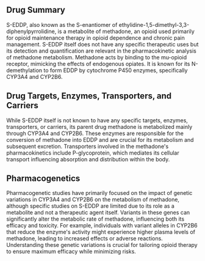 ## Drug Summary
S-EDDP, also known as the S-enantiomer of ethylidine-1,5-dimethyl-3,3-diphenylpyrrolidine, is a metabolite of methadone, an opioid used primarily for opioid maintenance therapy in opioid dependence and chronic pain management. S-EDDP itself does not have any specific therapeutic uses but its detection and quantification are relevant in the pharmacokinetic analysis of methadone metabolism. Methadone acts by binding to the mu-opioid receptor, mimicking the effects of endogenous opiates. It is known for its N-demethylation to form EDDP by cytochrome P450 enzymes, specifically CYP3A4 and CYP2B6.

## Drug Targets, Enzymes, Transporters, and Carriers
While S-EDDP itself is not known to have any specific targets, enzymes, transporters, or carriers, its parent drug methadone is metabolized mainly through CYP3A4 and CYP2B6. These enzymes are responsible for the conversion of methadone into EDDP and are crucial for its metabolism and subsequent excretion. Transporters involved in the methadone's pharmacokinetics include P-glycoprotein, which mediates its cellular transport influencing absorption and distribution within the body.

## Pharmacogenetics
Pharmacogenetic studies have primarily focused on the impact of genetic variations in CYP3A4 and CYP2B6 on the metabolism of methadone, although specific studies on S-EDDP are limited due to its role as a metabolite and not a therapeutic agent itself. Variants in these genes can significantly alter the metabolic rate of methadone, influencing both its efficacy and toxicity. For example, individuals with variant alleles in CYP2B6 that reduce the enzyme's activity might experience higher plasma levels of methadone, leading to increased effects or adverse reactions. Understanding these genetic variations is crucial for tailoring opioid therapy to ensure maximum efficacy while minimizing risks.